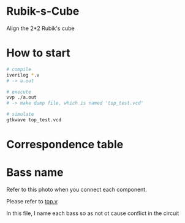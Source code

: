 # Rubik-s-Cube
Align the 2*2 Rubik's cube

# How to start 
```bash
# compile
iverilog *.v
# -> a.out

# execute 
vvp ./a.out
# -> make dump file, which is named 'top_test.vcd' 

# simulate
gtkwave top_test.vcd
```

# Correspondence table


# Bass name

Refer to this photo when you connect each component.

Please refer to [top.v](https://github.com/tatsuki-m/Rubik-s-Cube/blob/master/top.v)

In this file, I name each bass so as not ot cause conflict in the circuit

